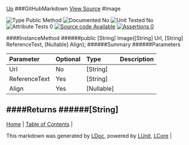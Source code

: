 [Up](GitHubMarkdown.md)
###GitHubMarkdown
[View Source](../Markdown/GitHubMarkdown.cs)
#Image

![Type Public Method](http://b.repl.ca/v1/Type-Public%20Method-lightgrey.png "") ![Documented No](http://b.repl.ca/v1/Documented-No-red.png "") ![Unit Tested No](http://b.repl.ca/v1/Unit%20Tested-No-lightgrey.png "") ![Attribute Tests 0](http://b.repl.ca/v1/Attribute%20Tests-0-lightgrey.png "") [![Source code Available](http://b.repl.ca/v1/Source%20code-Available-brightgreen.png "")](../Markdown/GitHubMarkdown.cs) [![Assertions 0](http://b.repl.ca/v1/Assertions-0-brightgreen.png "")](../Markdown/GitHubMarkdown.cs)

####InstanceMethod
######public [String] Image([String] Url, [String] ReferenceText, [Nullable<Align>] Align);
######Summary
######Parameters

Parameter | Optional | Type | Description
:---  | :---  | :---  | :--- 
Url | No | [String] | 
ReferenceText | Yes | [String] | 
Align | Yes | [Nullable<Align>] | 

####Returns
######[String]
---

[Home](../../README.md) | [Table of Contents](../../TableOfContents.md) | 


This markdown was generated by [LDoc](https://github.com/CodeSingularity/LDoc), powered by [LUnit](https://github.com/CodeSingularity/LUnit), [LCore](https://github.com/CodeSingularity/LCore) | 


